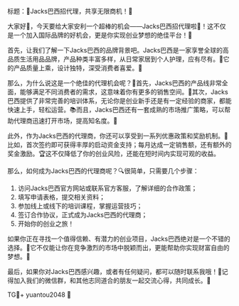 标题：🌟Jacks巴西招代理，共享无限商机！🚀

大家好👋，今天要给大家安利一个超棒的机会——Jacks巴西招代理啦🎉！这不仅是一个加入国际品牌的好机会，更是你实现创业梦想的绝佳平台！🌈

首先，让我们了解一下Jacks巴西的品牌背景吧。Jacks巴西是一家享誉全球的高品质生活用品品牌，产品种类丰富多样，从日常家居到个人护理，应有尽有。🌈它的产品质量上乘，设计独特，深受消费者喜爱。🌟

那么，为什么说这是一个绝佳的代理机会呢？💪首先，Jacks巴西的产品线非常全面，能够满足不同消费者的需求，这意味着你有更多的销售空间。💼其次，Jacks巴西提供了非常完善的培训体系，无论你是创业新手还是有一定经验的商家，都能快速上手，轻松运营。📚而且，Jacks巴西还有一套成熟的市场推广策略，可以帮助代理商迅速打开市场，提高知名度。📣

此外，作为Jacks巴西的代理商，你还可以享受到一系列优惠政策和奖励机制。🎁比如，首次签约即可获得丰厚的启动资金支持；每月达成一定销售额，还有额外的奖金激励。🏆这不仅降低了你的创业风险，还能在短时间内实现可观的收益。

那么，如何成为Jacks巴西的代理商呢？🔍很简单，只需要几个步骤：
1. 访问Jacks巴西官方网站或联系官方客服，了解详细的合作政策；
2. 填写申请表格，提交相关资料；
3. 参加线上或线下的培训课程，掌握运营技巧；
4. 签订合作协议，正式成为Jacks巴西的代理商；
5. 开始你的创业之旅！

如果你正在寻找一个值得信赖、有潜力的创业项目，Jacks巴西绝对是一个不错的选择。🌈它不仅能让你在竞争激烈的市场中脱颖而出，更能帮助你实现财富自由的梦想。🌈

最后，如果你对Jacks巴西感兴趣，或者有任何疑问，都可以随时联系我哦！💬记得加入我们的微信群，和其他志同道合的朋友一起交流心得，共同成长。🤝

TG💪+ yuantou2048  📱